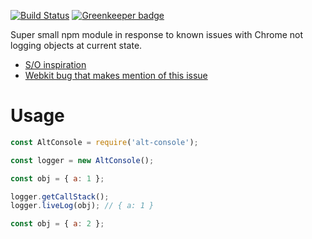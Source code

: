 [![Build Status](https://travis-ci.org/BenBrostoff/alt-console.svg?branch=master)](https://travis-ci.org/BenBrostoff/alt-console)
[![Greenkeeper badge](https://badges.greenkeeper.io/BenBrostoff/alt-console.svg)](https://greenkeeper.io/)

Super small npm module in response to known issues with Chrome not logging objects at current state.

- [S/O inspiration](http://stackoverflow.com/questions/24175017/google-chrome-console-log-inconsistency-with-objects-and-arrays)
- [Webkit bug that makes mention of this issue](https://bugs.webkit.org/show_bug.cgi?id=35801)

# Usage

```javascript
const AltConsole = require('alt-console');

const logger = new AltConsole();

const obj = { a: 1 };

logger.getCallStack();
logger.liveLog(obj); // { a: 1 }

const obj = { a: 2 };
```
